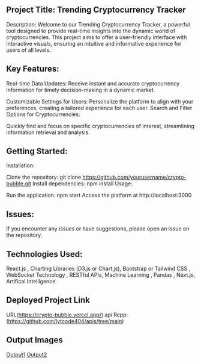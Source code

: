 ## Project Title: Trending Cryptocurrency Tracker

Description:
Welcome to our Trending Cryptocurrency Tracker, a powerful tool designed to provide real-time insights into the dynamic world of cryptocurrencies. This project aims to offer a user-friendly interface with interactive visuals, ensuring an intuitive and informative experience for users of all levels.

## Key Features:

Real-time Data Updates:
Receive instant and accurate cryptocurrency information for timely decision-making in a dynamic market.

Customizable Settings for Users:
Personalize the platform to align with your preferences, creating a tailored experience for each user.
Search and Filter Options for Cryptocurrencies:

Quickly find and focus on specific cryptocurrencies of interest, streamlining information retrieval and analysis.

## Getting Started:

Installation:

Clone the repository: git clone https://github.com/yourusername/crypto-bubble.git
Install dependencies: npm install
Usage:

Run the application: npm start
Access the platform at http://localhost:3000

## Issues:
If you encounter any issues or have suggestions, please open an issue on the repository.

## Technologies Used:
React.js , 
Charting Libraries (D3.js or Chart.js),
Bootstrap or Tailwind CSS ,
WebSocket Technology ,
RESTful APIs,
Machine Learning ,
Pandas ,
Next.js,
Artifical Intelligence 
## Deployed Project Link
URL(https://crypto-bubble.vercel.app/)  api Repp: (https://github.com/lytcode404/apis/tree/main)

## Output Images
[Output1]("https://drive.google.com/file/d/1oE76V-zPeqHI1oAGEmo209yWCZ_jtjgU/view?usp=sharing")
[Output2]( "https://drive.google.com/file/d/1GjJk_88LfyRHILXuWGLgpL9XFmC7w0ge/view?usp=sharing")
